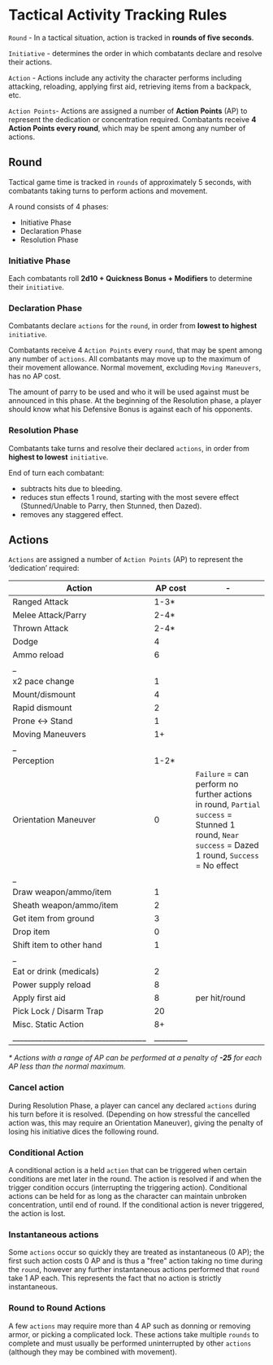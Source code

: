 # Tactical Activity Tracking Rules

`Round` - In a tactical situation, action is tracked in **rounds of five seconds**.

`Initiative` - determines the order in which combatants declare and resolve their actions.

`Action` - Actions include any activity the character performs including attacking, reloading, applying first aid, retrieving items from a backpack, etc.

`Action Points`- Actions are assigned a number of **Action Points** (AP) to represent the dedication or concentration required. Combatants receive **4 Action Points every round**, which may be spent among any number of actions.

## Round
Tactical game time is tracked in `rounds` of approximately 5 seconds, with combatants taking turns to perform actions and movement.

A round consists of 4 phases:
- Initiative Phase
- Declaration Phase
- Resolution Phase

### Initiative Phase
Each combatants roll __2d10 + Quickness Bonus + Modifiers__ to determine their `initiative`.

### Declaration Phase
Combatants declare `actions` for the `round`, in order from __lowest to highest__ `initiative`.

Combatants receive 4 `Action Points` every `round`, that may be spent among any number of `actions`.
All combatants may move up to the maximum of their movement allowance. Normal movement, excluding `Moving Maneuvers`, has no AP cost.

The amount of parry to be used and who it will be used against must be announced in this phase. At the beginning of the Resolution phase, a player should know what his Defensive Bonus is against each of his opponents.

### Resolution Phase
Combatants take turns and resolve their declared `actions`, in order from __highest to lowest__ `initiative`.

End of turn each combatant:
- subtracts hits due to bleeding.
- reduces stun effects 1 round, starting with the most severe effect (Stunned/Unable to Parry, then Stunned, then Dazed).
- removes any staggered effect.

## Actions
`Actions` are assigned a number of `Action Points` (AP) to represent the ‘dedication’ required:

| Action | AP cost | - |
| --- | --- | --- |
Ranged Attack | 1-3* |
Melee Attack/Parry | 2-4* |
Thrown Attack | 2-4* |
Dodge | 4 |
Ammo reload | 6 |
_ | |
x2 pace change | 1 |
Mount/dismount | 4 |
Rapid dismount | 2 |
Prone <-> Stand | 1 |
Moving Maneuvers | 1+ |
_ | |
Perception | 1-2* |
Orientation Maneuver | 0 | `Failure` = can perform no further actions in round, `Partial success` = Stunned 1 round, `Near success` = Dazed 1 round, `Success` = No effect
_ | |
Draw weapon/ammo/item | 1 |
Sheath weapon/ammo/item | 2 |
Get item from ground | 3 |
Drop item | 0 |
Shift item to other hand | 1 |
_ | |
Eat or drink (medicals) | 2 |
Power supply reload | 8 |
Apply first aid | 8 | per hit/round
Pick Lock / Disarm Trap | 20 |
Misc. Static Action | 8+ |
____________________________________ | _________ |

_* Actions with a range of AP can be performed at a penalty of __-25__ for each AP less than the normal maximum._

### Cancel action
During Resolution Phase, a player can cancel any declared `actions` during his turn before it is resolved. (Depending on how stressful the cancelled action was, this may require an Orientation Maneuver), giving the penalty of losing his initiative dices the following round.

### Conditional Action
A conditional action is a held `action` that can be triggered when certain conditions are met later in the round. The action is resolved if and when the trigger condition occurs (interrupting the triggering action).
Conditional actions can be held for as long as the character can maintain unbroken concentration, until end of round. If the conditional action is never triggered, the action is lost.

### Instantaneous actions
Some `actions` occur so quickly they are treated as instantaneous (0 AP); the first such action costs 0 AP and is thus a "free" action taking no time during the `round`, however any further instantaneous actions performed that `round` take 1 AP each. This represents the fact that no action is strictly instantaneous.

### Round to Round Actions
A few `actions` may require more than 4 AP such as donning or removing armor, or picking a complicated lock. These actions take multiple `rounds` to complete and must usually be performed uninterrupted by other `actions` (although they may be combined with movement).
